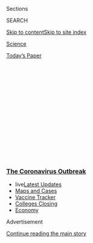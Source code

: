 <div id="app">

<div>

<div>

<div>

<div class="NYTAppHideMasthead css-1q2w90k e1suatyy0">

<div class="section css-ui9rw0 e1suatyy2">

<div class="css-eph4ug er09x8g0">

<div class="css-6n7j50">

</div>

<span class="css-1dv1kvn">Sections</span>

<div class="css-10488qs">

<span class="css-1dv1kvn">SEARCH</span>

</div>

[Skip to content](#site-content)[Skip to site
index](#site-index)

</div>

<div id="masthead-section-label" class="css-1wr3we4 eaxe0e00">

[Science](https://www.nytimes3xbfgragh.onion/section/science)

</div>

<div class="css-10698na e1huz5gh0">

</div>

</div>

<div id="masthead-bar-one" class="section hasLinks css-15hmgas e1csuq9d3">

<div class="css-uqyvli e1csuq9d0">

</div>

<div class="css-1uqjmks e1csuq9d1">

</div>

<div class="css-9e9ivx">

[](https://myaccount.nytimes3xbfgragh.onion/auth/login?response_type=cookie&client_id=vi)

</div>

<div class="css-1bvtpon e1csuq9d2">

[Today’s
Paper](https://www.nytimes3xbfgragh.onion/section/todayspaper)

</div>

</div>

</div>

</div>

<div data-aria-hidden="false">

<div id="site-content" data-role="main">

<div>

<div class="css-1aor85t" style="opacity:0.000000001;z-index:-1;visibility:hidden">

<div class="css-1hqnpie">

<div class="css-epjblv">

<span class="css-17xtcya">[Science](/section/science)</span><span class="css-x15j1o">|</span><span class="css-fwqvlz">Most
New York Coronavirus Cases Came From Europe, Genomes
Show</span>

</div>

<div class="css-k008qs">

<div class="css-1iwv8en">

<span class="css-18z7m18"></span>

<div>

</div>

</div>

<span class="css-1n6z4y">https://nyti.ms/2V7fBAg</span>

<div class="css-1705lsu">

<div class="css-4xjgmj">

<div class="css-4skfbu" data-role="toolbar" data-aria-label="Social Media Share buttons, Save button, and Comments Panel with current comment count" data-testid="share-tools">

  - 
  - 
  - 
  - 
    
    <div class="css-6n7j50">
    
    </div>

  - 
  - 

</div>

</div>

</div>

</div>

</div>

</div>

<div class="css-13pd83m">

<div class="css-l9svim">

### [<span class="css-pa1jbp"><span class="css-1rxm0ex">The Coronavirus</span><span class="css-1rxm0ex"> Outbreak</span></span>](https://www.nytimes3xbfgragh.onion/news-event/coronavirus?name=styln-coronavirus-national&region=TOP_BANNER&variant=undefined&block=storyline_menu_recirc&action=click&pgtype=Article&impression_id=8ad2df20-e391-11ea-bdea-b32ca169ebf5)

  - <span class="css-ousu42"><span class="css-12clwdu">live</span>[Latest
    Updates](https://www.nytimes3xbfgragh.onion/2020/08/21/world/covid-19-coronavirus.html?name=styln-coronavirus-national&region=TOP_BANNER&variant=undefined&block=storyline_menu_recirc&action=click&pgtype=Article&impression_id=8ad2df21-e391-11ea-bdea-b32ca169ebf5)</span>
  - <span class="css-ousu42">[Maps and
    Cases](https://www.nytimes3xbfgragh.onion/interactive/2020/us/coronavirus-us-cases.html?name=styln-coronavirus-national&region=TOP_BANNER&variant=undefined&block=storyline_menu_recirc&action=click&pgtype=Article&impression_id=8ad30630-e391-11ea-bdea-b32ca169ebf5)</span>
  - <span class="css-ousu42">[Vaccine
    Tracker](https://www.nytimes3xbfgragh.onion/interactive/2020/science/coronavirus-vaccine-tracker.html?name=styln-coronavirus-national&region=TOP_BANNER&variant=undefined&block=storyline_menu_recirc&action=click&pgtype=Article&impression_id=8ad30631-e391-11ea-bdea-b32ca169ebf5)</span>
  - <span class="css-ousu42">[Colleges
    Closing](https://www.nytimes3xbfgragh.onion/2020/08/19/us/colleges-closing-covid.html?name=styln-coronavirus-national&region=TOP_BANNER&variant=undefined&block=storyline_menu_recirc&action=click&pgtype=Article&impression_id=8ad32d40-e391-11ea-bdea-b32ca169ebf5)</span>
  - <span class="css-ousu42">[Economy](https://www.nytimes3xbfgragh.onion/live/2020/08/20/business/stock-market-today-coronavirus?name=styln-coronavirus-national&region=TOP_BANNER&variant=undefined&block=storyline_menu_recirc&action=click&pgtype=Article&impression_id=8ad32d41-e391-11ea-bdea-b32ca169ebf5)</span>

</div>

</div>

<div id="top-wrapper" class="css-1sy8kpn">

<div id="top-slug" class="css-l9onyx">

Advertisement

</div>

[Continue reading the main
story](#after-top)

<div class="ad top-wrapper" style="text-align:center;height:100%;display:block;min-height:250px">

<div id="top" class="place-ad" data-position="top" data-size-key="top">

</div>

</div>

<div id="after-top">

</div>

</div>

<div>

<div id="sponsor-wrapper" class="css-1hyfx7x">

<div id="sponsor-slug" class="css-19vbshk">

Supported by

</div>

[Continue reading the main
story](#after-sponsor)

<div id="sponsor" class="ad sponsor-wrapper" style="text-align:center;height:100%;display:block">

</div>

<div id="after-sponsor">

</div>

</div>

<div class="css-186x18t">

matter

</div>

<div class="css-1vkm6nb ehdk2mb0">

# Most New York Coronavirus Cases Came From Europe, Genomes Show

</div>

Travelers seeded multiple cases starting as early as mid-February,
genomes show.

<div class="css-79elbk" data-testid="photoviewer-wrapper">

<div class="css-z3e15g" data-testid="photoviewer-wrapper-hidden">

</div>

<div class="css-1a48zt4 ehw59r15" data-testid="photoviewer-children">

![<span class="css-16f3y1r e13ogyst0" data-aria-hidden="true">Since the
first genome of the coronavirus was sequenced in January, researchers
around the world have sequenced over 3,000 more, some of which are
genetically identical while others carry distinctive
mutations.</span><span class="css-cnj6d5 e1z0qqy90" itemprop="copyrightHolder"><span class="css-1ly73wi e1tej78p0">Credit...</span><span><span>National
Institutes of Health/EPA, via
Shutterstock</span></span></span>](https://static01.graylady3jvrrxbe.onion/images/2020/04/14/science/09VIRUS-MUTATIONS1/09VIRUS-MUTATIONS1-articleLarge.jpg?quality=75&auto=webp&disable=upscale)

</div>

</div>

<div class="css-18e8msd">

<div class="css-vp77d3 epjyd6m0">

<div class="css-hus3qt ey68jwv0" data-aria-hidden="true">

[![Carl
Zimmer](https://static01.graylady3jvrrxbe.onion/images/2018/06/12/multimedia/author-carl-zimmer/author-carl-zimmer-thumbLarge.png
"Carl Zimmer")](https://www.nytimes3xbfgragh.onion/by/carl-zimmer)

</div>

<div class="css-1baulvz">

By [<span class="css-1baulvz last-byline" itemprop="name">Carl
Zimmer</span>](https://www.nytimes3xbfgragh.onion/by/carl-zimmer)

</div>

</div>

  - 
    
    <div class="css-ld3wwf e16638kd2">
    
    April 8,
    2020
    
    </div>

  - 
    
    <div class="css-4xjgmj">
    
    <div class="css-d8bdto" data-role="toolbar" data-aria-label="Social Media Share buttons, Save button, and Comments Panel with current comment count" data-testid="share-tools">
    
      - 
      - 
      - 
      - 
        
        <div class="css-6n7j50">
        
        </div>
    
      - 
      - 
    
    </div>
    
    </div>

</div>

</div>

<div class="section meteredContent css-1r7ky0e" name="articleBody" itemprop="articleBody">

<div class="css-1fanzo5 StoryBodyCompanionColumn">

<div class="css-53u6y8">

New research indicates that the
[coronavirus](https://www.nytimes3xbfgragh.onion/2020/07/04/health/coronavirus-neanderthals.html)
began to circulate in the New York area by mid-February, weeks before
the first confirmed case, and that travelers brought in the virus mainly
from Europe, not Asia.

“The majority is clearly European,” said Harm van Bakel, a geneticist at
Icahn School of Medicine at Mount Sinai, who co-wrote a
[study](https://www.medrxiv.org/content/10.1101/2020.04.08.20056929v1)
awaiting peer review.

A separate team at N.Y.U. Grossman School of Medicine came to strikingly
similar conclusions, despite studying a different group of cases. Both
teams analyzed genomes from coronaviruses taken from New Yorkers
starting in mid-March.

The research revealed a previously hidden spread of the virus that might
have been detected if aggressive testing programs had been put in place.

</div>

</div>

<div class="css-1fanzo5 StoryBodyCompanionColumn">

<div class="css-53u6y8">

On Jan. 31, President Trump barred foreign nationals from entering the
country if they had been in China during the prior two weeks.

It would not be until late February that Italy would begin locking down
towns and cities, and March 11 when Mr. Trump said he would block
travelers from most European countries. But [New Yorkers had already
been traveling home with the
virus](https://www.nytimes3xbfgragh.onion/2020/03/19/health/coronavirus-travel-ban.html).

“People were just oblivious,” said Adriana Heguy, a member of the N.Y.U.
team.

Dr. Heguy and Dr. van Bakel belong to an international guild of viral
historians. They ferret out the history of outbreaks by poring over
clues embedded in the genetic material of viruses taken from thousands
of patients.

Viruses invade a cell and take over its molecular machinery, causing it
to make new viruses.

The process is quick and sloppy. As a result, new viruses can gain a new
mutation that wasn’t present in their ancestor. If a new virus manages
to escape its host and infect other people, its descendants will inherit
that mutation.

Tracking viral mutations demands sequencing all the genetic material in
a virus — its genome. Once researchers have gathered the genomes from a
number of virus samples, they can compare their mutations.

</div>

</div>

<div class="css-1fanzo5 StoryBodyCompanionColumn">

<div class="css-53u6y8">

Sophisticated computer programs can then figure out how all of those
mutations arose as viruses descended from a common ancestor. If they get
enough data, they can make rough estimates about how long ago those
ancestors lived. That’s because mutations arise at a roughly regular
pace, like a molecular clock.

</div>

</div>

<div class="css-79elbk" data-testid="photoviewer-wrapper">

<div class="css-z3e15g" data-testid="photoviewer-wrapper-hidden">

</div>

<div class="css-1a48zt4 ehw59r15" data-testid="photoviewer-children">

![<span class="css-16f3y1r e13ogyst0" data-aria-hidden="true">Adeline
Danneels, left, a technician, and Sandrine Belouzard, virologist and
researcher, at work at the Pasteur Institute of Lille, the first
European organization to sequence the coronavirus genome, in
February.</span><span class="css-cnj6d5 e1z0qqy90" itemprop="copyrightHolder"><span class="css-1ly73wi e1tej78p0">Credit...</span><span>Sylvain
Lefevre/Getty
Images</span></span>](https://static01.graylady3jvrrxbe.onion/images/2020/04/14/science/09VIRUS-MUTATIONS2/merlin_169222827_360ed589-a349-44ee-9f20-6480332ee4b4-articleLarge.jpg?quality=75&auto=webp&disable=upscale)

</div>

</div>

<div class="css-1fanzo5 StoryBodyCompanionColumn">

<div class="css-53u6y8">

Maciej Boni of Penn State University and his colleagues recently used
this method to see where the coronavirus, designated SARS-CoV-2, came
from in the first place. While conspiracy theories might falsely claim
the virus was concocted in a lab, the virus’s genome makes clear that it
[arose in
bats](https://www.biorxiv.org/content/10.1101/2020.03.30.015008v1).

There are many kinds of coronaviruses, which infect both humans and
animals. Dr. Boni and his colleagues found that the genome of the new
virus contains a number of mutations in common with strains of
coronaviruses that infect
bats.

<div id="NYT_MAIN_CONTENT_1_REGION" class="css-9tf9ac">

<div>

<div id="styln-covid-updates-world" class="section interactive-content interactive-size-medium css-1ftcdic">

<div class="css-17ih8de interactive-body">

<div id="styln-briefing-block" data-asset-id="QXJ0aWNsZTpueXQ6Ly9hcnRpY2xlLzVlZmEyNmIwLWIwYjYtNTdiMC05OWRjLWUwZWIwZmI0NGJlZg==">

<div class="briefing-block-header-section">

# [Latest Updates: The Coronavirus Outbreak](https://www.nytimes3xbfgragh.onion/2020/08/21/world/covid-19-coronavirus.html?action=click&pgtype=Article&state=default&region=MAIN_CONTENT_1&context=storylines_live_updates)

<div class="briefing-block-ts">

Updated 2020-08-21T09:16:44.278Z

</div>

</div>

  - [Shutdowns, warnings and scoldings follow gatherings on college
    campuses.](https://www.nytimes3xbfgragh.onion/2020/08/21/world/covid-19-coronavirus.html?action=click&pgtype=Article&state=default&region=MAIN_CONTENT_1&context=storylines_live_updates#link-4690b6aa)
  - [As he accepts the Democratic nomination, Biden knocks Trump’s
    pandemic
    response.](https://www.nytimes3xbfgragh.onion/2020/08/21/world/covid-19-coronavirus.html?action=click&pgtype=Article&state=default&region=MAIN_CONTENT_1&context=storylines_live_updates#link-324af071)
  - [Postal cost-cutting has slowed the delivery of medicine,
    exacerbating pandemic limitations for the chronically
    ill.](https://www.nytimes3xbfgragh.onion/2020/08/21/world/covid-19-coronavirus.html?action=click&pgtype=Article&state=default&region=MAIN_CONTENT_1&context=storylines_live_updates#link-1c47e0d0)

<div class="briefing-block-footer">

<div class="briefing-block-footer-meta">

[See more
updates](https://www.nytimes3xbfgragh.onion/2020/08/21/world/covid-19-coronavirus.html?action=click&pgtype=Article&state=default&region=MAIN_CONTENT_1&context=storylines_live_updates)

</div>

<div class="briefing-block-briefinglinks">

<span>More live coverage:</span>
[Markets](https://www.nytimes3xbfgragh.onion/live/2020/08/20/business/stock-market-today-coronavirus?action=click&pgtype=Article&state=default&region=MAIN_CONTENT_1&context=storylines_live_updates)

</div>

</div>

</div>

</div>

</div>

</div>

</div>

The most closely related coronavirus is in a Chinese horseshoe bat, the
researchers found. But the new virus has gained some unique mutations
since splitting off from that bat virus decades ago.

Dr. Boni said that ancestral virus probably gave rise to a number of
strains that infected horseshoe bats, and perhaps sometimes other
animals.

“Very likely there’s a vast unsampled diversity,” he said.

Copying mistakes aren’t the only way for new viruses to arise. Sometimes
two kinds of coronaviruses will infect the same cell. Their genetic
material gets mixed up in new viruses.

</div>

</div>

<div class="css-1fanzo5 StoryBodyCompanionColumn">

<div class="css-53u6y8">

It’s entirely possible, Dr. Boni said, in the past 10 or 20 years, a
hybrid virus arose in some horseshoe bat that was well-suited to infect
humans, too. Later, that virus somehow managed to cross the species
barrier.

“Once in a while, one of these viruses wins the lottery,” he said.

In January, a team of Chinese and Australian researchers published the
first genome of the new virus. Since then, researchers around the world
have sequenced over 3,000 more. Some are genetically identical to each
other, while others carry distinctive mutations.

That’s just a tiny sampling of the full diversity of the virus. As of
April 8, there were 1.5 million [confirmed
cases](https://gisanddata.maps.arcgis.com/apps/opsdashboard/index.html#/bda7594740fd40299423467b48e9ecf6)
of Covid-19, and the true total is probably many millions more. But
already, the genomes of the virus are revealing previously hidden
outlines of its history over the past few months.

As new genomes come to light, researchers upload them to an online
database called [GISAID](https://www.gisaid.org/). A team of virus
evolution experts are analyzing the growing collection of genomes in a
project called [Nextstrain](https://nextstrain.org/). They continually
update the virus family tree.

The deepest branches of the tree all belong to lineages from China. The
Nextstrain team has also used the mutation rate to determine that the
virus probably first moved into humans from an animal host in late 2019.
On Dec. 31, China announced that doctors in Wuhan were treating dozens
of cases of a mysterious new respiratory
illness.

</div>

</div>

<div class="css-79elbk" data-testid="photoviewer-wrapper">

<div class="css-z3e15g" data-testid="photoviewer-wrapper-hidden">

</div>

<div class="css-1a48zt4 ehw59r15" data-testid="photoviewer-children">

<div class="css-1xdhyk6 erfvjey0">

<span class="css-1ly73wi e1tej78p0">Image</span>

<div class="css-zjzyr8">

<div data-testid="lazyimage-container" style="height:332.53333333333336px">

</div>

</div>

</div>

<span class="css-16f3y1r e13ogyst0" data-aria-hidden="true">An apoptotic
cell heavily infected with coronavirus,
yellow.</span><span class="css-cnj6d5 e1z0qqy90" itemprop="copyrightHolder"><span class="css-1ly73wi e1tej78p0">Credit...</span><span>
National Institutes of Health/EPA, via Shutterstock</span></span>

</div>

</div>

<div class="css-1fanzo5 StoryBodyCompanionColumn">

<div class="css-53u6y8">

In January, as the scope of the catastrophe in China became clear, a few
countries started an aggressive testing program. They were able to track
the arrival of the virus on their territory and track its spread through
their populations.

</div>

</div>

<div class="css-1fanzo5 StoryBodyCompanionColumn">

<div class="css-53u6y8">

But the United States fumbled in making its first diagnostic kits and
initially limited testing only to people who had come from China and
displayed symptoms of Covid-19.

“It was a disaster that we didn’t do testing,” Dr. Heguy said.

A few cases came to light starting at the end of January. But it was
easy to dismiss them as rare imports that did not lead to local
outbreaks.

<div id="NYT_MAIN_CONTENT_2_REGION" class="css-9tf9ac">

<div>

</div>

</div>

The illusion was dashed at the end of February by Trevor Bedford, an
associate professor at the Fred Hutchinson Cancer Research Center and
the University of Washington, and his colleagues.

Using Nextstrain, they
[showed](https://www.nytimes3xbfgragh.onion/2020/03/01/health/coronavirus-washington-spread.html)
that a virus identified in a patient in late February had mutation
shared by one identified in Washington on Jan. 20.

The Washington viruses also shared other mutations in common with ones
isolated in Wuhan, suggesting that a traveler had brought the
coronavirus from China.

With that discovery, Dr. Bedford and his colleagues took the lead in
sequencing coronavirus genomes. Sequencing more genomes around
Washington gave them a better view of how the outbreak there got
started.

<div id="NYT_MAIN_CONTENT_3_REGION" class="css-9tf9ac">

<div>

<div id="styln-prism-freeform-1594220623585" class="section interactive-content interactive-size-medium css-1ftcdic">

<div class="css-17ih8de interactive-body">

<div id="prism-freeform-block-18477" class="css-19mumt8" data-role="complementary" data-storyline="The Coronavirus Outbreak" data-truncated="true" tabindex="0">

<div class="css-a8d9oz">

<div class="css-eb027h">

[](https://www.nytimes3xbfgragh.onion/news-event/coronavirus?action=click&pgtype=Article&state=default&region=MAIN_CONTENT_3&context=storylines_faq)

### The Coronavirus Outbreak ›

#### Frequently Asked Questions

Updated August 17, 2020

  - #### Why does standing six feet away from others help?
    
      - The coronavirus spreads primarily through droplets from your
        mouth and nose, especially when you cough or sneeze. The C.D.C.,
        one of the organizations using that measure, [bases its
        recommendation of six
        feet](https://www.nytimes3xbfgragh.onion/2020/04/14/health/coronavirus-six-feet.html?action=click&pgtype=Article&state=default&region=MAIN_CONTENT_3&context=storylines_faq)
        on the idea that most large droplets that people expel when they
        cough or sneeze will fall to the ground within six feet. But six
        feet has never been a magic number that guarantees complete
        protection. Sneezes, for instance, can launch droplets a lot
        farther than six feet, [according to a recent
        study](https://jamanetwork.com/journals/jama/fullarticle/2763852).
        It's a rule of thumb: You should be safest standing six feet
        apart outside, especially when it's windy. But keep a mask on at
        all times, even when you think you’re far enough apart.

  - #### I have antibodies. Am I now immune?
    
      - As of right now,[that seems likely, for at least several
        months.](https://www.nytimes3xbfgragh.onion/2020/07/22/health/covid-antibodies-herd-immunity.html?action=click&pgtype=Article&state=default&region=MAIN_CONTENT_3&context=storylines_faq)
        There have been frightening accounts of people suffering what
        seems to be a second bout of Covid-19. But experts say these
        patients may have a drawn-out course of infection, with the
        virus taking a slow toll weeks to months after initial exposure.
        People infected with the coronavirus typically
        [produce](https://www.nature.com/articles/s41586-020-2456-9)
        immune molecules called antibodies, which are [protective
        proteins made in response to an
        infection](https://www.nytimes3xbfgragh.onion/2020/05/07/health/coronavirus-antibody-prevalence.html?action=click&pgtype=Article&state=default&region=MAIN_CONTENT_3&context=storylines_faq)[.
        These antibodies
        may](https://www.nytimes3xbfgragh.onion/2020/05/07/health/coronavirus-antibody-prevalence.html?action=click&pgtype=Article&state=default&region=MAIN_CONTENT_3&context=storylines_faq)
        last in the body [only two to three
        months](https://www.nature.com/articles/s41591-020-0965-6),
        which may seem worrisome, but that’s perfectly normal after an
        acute infection subsides, said Dr. Michael Mina, an immunologist
        at Harvard University. It may be possible to get the coronavirus
        again, but it’s highly unlikely that it would be possible in a
        short window of time from initial infection or make people
        sicker the second time.

  - #### I’m a small-business owner. Can I get relief?
    
      - The [stimulus bills enacted in
        March](https://www.nytimes3xbfgragh.onion/article/small-business-loans-stimulus-grants-freelancers-coronavirus.html?action=click&pgtype=Article&state=default&region=MAIN_CONTENT_3&context=storylines_faq)
        offer help for the millions of American small businesses. Those
        eligible for aid are businesses and nonprofit organizations with
        fewer than 500 workers, including sole proprietorships,
        independent contractors and freelancers. Some larger companies
        in some industries are also eligible. The help being offered,
        which is being managed by the Small Business Administration,
        includes the Paycheck Protection Program and the Economic Injury
        Disaster Loan program. But lots of folks have [not yet seen
        payouts.](https://www.nytimes3xbfgragh.onion/interactive/2020/05/07/business/small-business-loans-coronavirus.html?action=click&pgtype=Article&state=default&region=MAIN_CONTENT_3&context=storylines_faq)
        Even those who have received help are confused: The rules are
        draconian, and some are stuck sitting on [money they don’t know
        how to
        use.](https://www.nytimes3xbfgragh.onion/2020/05/02/business/economy/loans-coronavirus-small-business.html?action=click&pgtype=Article&state=default&region=MAIN_CONTENT_3&context=storylines_faq)
        Many small-business owners are getting less than they expected
        or [not hearing anything at
        all.](https://www.nytimes3xbfgragh.onion/2020/06/10/business/Small-business-loans-ppp.html?action=click&pgtype=Article&state=default&region=MAIN_CONTENT_3&context=storylines_faq)

  - #### What are my rights if I am worried about going back to work?
    
      - Employers have to provide [a safe
        workplace](https://www.osha.gov/SLTC/covid-19/standards.html)
        with policies that protect everyone equally. [And if one of your
        co-workers tests positive for the coronavirus, the
        C.D.C.](https://www.nytimes3xbfgragh.onion/article/coronavirus-money-unemployment.html?action=click&pgtype=Article&state=default&region=MAIN_CONTENT_3&context=storylines_faq)
        has said that [employers should tell their
        employees](https://www.cdc.gov/coronavirus/2019-ncov/community/guidance-business-response.html)
        -- without giving you the sick employee’s name -- that they may
        have been exposed to the virus.

  - #### What is school going to look like in September?
    
      - It is unlikely that many schools will return to a normal
        schedule this fall, requiring the grind of [online
        learning](https://www.nytimes3xbfgragh.onion/2020/06/05/us/coronavirus-education-lost-learning.html?action=click&pgtype=Article&state=default&region=MAIN_CONTENT_3&context=storylines_faq),
        [makeshift child
        care](https://www.nytimes3xbfgragh.onion/2020/05/29/us/coronavirus-child-care-centers.html?action=click&pgtype=Article&state=default&region=MAIN_CONTENT_3&context=storylines_faq)
        and [stunted
        workdays](https://www.nytimes3xbfgragh.onion/2020/06/03/business/economy/coronavirus-working-women.html?action=click&pgtype=Article&state=default&region=MAIN_CONTENT_3&context=storylines_faq)
        to continue. California’s two largest public school districts —
        Los Angeles and San Diego — said on July 13, that [instruction
        will be remote-only in the
        fall](https://www.nytimes3xbfgragh.onion/2020/07/13/us/lausd-san-diego-school-reopening.html?action=click&pgtype=Article&state=default&region=MAIN_CONTENT_3&context=storylines_faq),
        citing concerns that surging coronavirus infections in their
        areas pose too dire a risk for students and teachers. Together,
        the two districts enroll some 825,000 students. They are the
        largest in the country so far to abandon plans for even a
        partial physical return to classrooms when they reopen in
        August. For other districts, the solution won’t be an
        all-or-nothing approach. [Many
        systems](https://bioethics.jhu.edu/research-and-outreach/projects/eschool-initiative/school-policy-tracker/),
        including the nation’s largest, New York City, are devising
        [hybrid
        plans](https://www.nytimes3xbfgragh.onion/2020/06/26/us/coronavirus-schools-reopen-fall.html?action=click&pgtype=Article&state=default&region=MAIN_CONTENT_3&context=storylines_faq)
        that involve spending some days in classrooms and other days
        online. There’s no national policy on this yet, so check with
        your municipal school system regularly to see what is happening
        in your
community.

<div id="styln-survey-component-18477" class="styln-survey-component" data-surveyname="faq" data-surveystoryline="coronavirus">

</div>

</div>

<div class="css-6mllg9">

</div>

<div class="css-pmm6ed">

<span class="css-5gimkt"></span>

</div>

</div>

</div>

</div>

</div>

</div>

</div>

“I’m quite confident that it was not spreading in December in the United
States,” Dr. Bedford said. “There may have been a couple other
introductions in January that didn’t take off in the same way.”

</div>

</div>

<div class="css-1fanzo5 StoryBodyCompanionColumn">

<div class="css-53u6y8">

As new cases arose in other parts of the country, other researchers set
up their own pipelines. The first positive test result in New York came
on March 1, and after a couple of weeks, patients surged into the city’s
hospitals.

“I thought, ‘We need to do this for New York,’” Dr. Heguy said.

Dr. Heguy and her colleagues found some New York viruses that shared
unique mutations not found elsewhere. “That’s when you know you’ve had a
silent transmission for a while,” she said.

Dr. Heguy estimated that the virus began circulating in the New York
area a couple of months ago.

And researchers at Mount Sinai started sequencing the genomes of
patients coming through their hospital. They found that the earliest
cases identified in New York were not linked to later ones.

“Two weeks later, we start seeing viruses related to each other,” said
Ana Silvia Gonzalez-Reiche, a member of the Mount Sinai team.

Dr. Gonzalez-Reiche and her colleagues found that these viruses were
practically identical to viruses found around Europe. They cannot say on
what particular flight a particular virus arrived in New York. But they
write that the viruses reveal “a period of untracked global transmission
between late January to mid-February.”

So far, the Mount Sinai researchers have identified seven separate
lineages of viruses that entered New York and began circulating. “We
will probably find more,” Dr. van Bakel said.

</div>

</div>

<div class="css-1fanzo5 StoryBodyCompanionColumn">

<div class="css-53u6y8">

The coronavirus genomes are also revealing hints of early cross-country
travel.

Dr. van Bakel and his colleagues found one New York virus that was
identical to one of the Washington viruses found by Dr. Bedford and his
colleagues. In a [separate
study,](https://www.medrxiv.org/content/10.1101/2020.03.25.20043828v1)
researchers at Yale found another Washington-related virus. Combined,
the two studies hint that the coronavirus has been moving from coast to
coast for several
weeks.

</div>

</div>

<div class="css-79elbk" data-testid="photoviewer-wrapper">

<div class="css-z3e15g" data-testid="photoviewer-wrapper-hidden">

</div>

<div class="css-1a48zt4 ehw59r15" data-testid="photoviewer-children">

<div class="css-1xdhyk6 erfvjey0">

<span class="css-1ly73wi e1tej78p0">Image</span>

<div class="css-zjzyr8">

<div data-testid="lazyimage-container" style="height:257.77777777777777px">

</div>

</div>

</div>

<span class="css-16f3y1r e13ogyst0" data-aria-hidden="true">Cell samples
to be infected with coronavirus at The Icahn School of Medicine at Mount
Sinai in
Manhattan.</span><span class="css-cnj6d5 e1z0qqy90" itemprop="copyrightHolder"><span class="css-1ly73wi e1tej78p0">Credit...</span><span>Victor
J. Blue for The New York Times</span></span>

</div>

</div>

<div class="css-1fanzo5 StoryBodyCompanionColumn">

<div class="css-53u6y8">

Sidney Bell, a computational biologist working with the Nextstrain team,
cautions people not to read too much into these new mutations
themselves. “Just because something is different doesn’t mean it
matters,” Dr. Bell said.

Mutations do not automatically turn viruses into new, fearsome strains.
They often don’t bring about any change at all. “To me, mutations are
inevitable and kind of boring,” Dr. Bell said. “But in the movies, you
get the X-Men.”

Peter Thielen, a molecular biologist at the Johns Hopkins Applied
Physics Laboratory, likes to think of the spread of viruses like a
dandelion seed landing on an empty field.

The flower grows up and produces seeds of its own. Those seeds spread
and sprout. New mutations arise over the generations as the dandelions
fill the field. “But they’re all still dandelions,” Mr. Thielen said.

While the coronavirus mutations are useful for telling lineages apart,
they don’t have any apparent effect on how the virus works.

That’s good news for scientists working on a vaccine.

Vaccine developers hope to fight Covid-19 by teaching our bodies to make
antibodies that can grab onto the virus and block its entry into cells.

</div>

</div>

<div class="css-1fanzo5 StoryBodyCompanionColumn">

<div class="css-53u6y8">

Some viruses evolve so quickly that they require vaccines that can
produce several different antibodies. That’s not the case for Covid-19.
Like other coronaviruses, it has a relatively slow mutation rate
compared to some viruses, like influenza.

As hard as the fight against it may be, its mutations reveal that things
can be a whole lot worse.

Of course, the coronavirus will continue to mutate as long as it still
infects people. It’s possible that vaccines will have to change to keep
up with the virus. And that’s why scientists need to keep tracking its
history.

***\[*[*Like the Science Times page on
Facebook.*](http://on.fb.me/1paTQ1h)** ****** *| Sign up for the*
**[*Science Times newsletter.*](http://nyti.ms/1MbHaRU)*\]***

</div>

</div>

<div>

</div>

</div>

<div>

</div>

<div>

</div>

<div>

</div>

<div>

<div id="bottom-wrapper" class="css-1ede5it">

<div id="bottom-slug" class="css-l9onyx">

Advertisement

</div>

[Continue reading the main
story](#after-bottom)

<div id="bottom" class="ad bottom-wrapper" style="text-align:center;height:100%;display:block;min-height:90px">

</div>

<div id="after-bottom">

</div>

</div>

</div>

</div>

</div>

## Site Index

<div>

</div>

## Site Information Navigation

  - [© <span>2020</span> <span>The New York Times
    Company</span>](https://help.nytimes3xbfgragh.onion/hc/en-us/articles/115014792127-Copyright-notice)

<!-- end list -->

  - [NYTCo](https://www.nytco.com/)
  - [Contact
    Us](https://help.nytimes3xbfgragh.onion/hc/en-us/articles/115015385887-Contact-Us)
  - [Work with us](https://www.nytco.com/careers/)
  - [Advertise](https://nytmediakit.com/)
  - [T Brand Studio](http://www.tbrandstudio.com/)
  - [Your Ad
    Choices](https://www.nytimes3xbfgragh.onion/privacy/cookie-policy#how-do-i-manage-trackers)
  - [Privacy](https://www.nytimes3xbfgragh.onion/privacy)
  - [Terms of
    Service](https://help.nytimes3xbfgragh.onion/hc/en-us/articles/115014893428-Terms-of-service)
  - [Terms of
    Sale](https://help.nytimes3xbfgragh.onion/hc/en-us/articles/115014893968-Terms-of-sale)
  - [Site
    Map](https://spiderbites.nytimes3xbfgragh.onion)
  - [Help](https://help.nytimes3xbfgragh.onion/hc/en-us)
  - [Subscriptions](https://www.nytimes3xbfgragh.onion/subscription?campaignId=37WXW)

</div>

</div>

</div>

</div>
